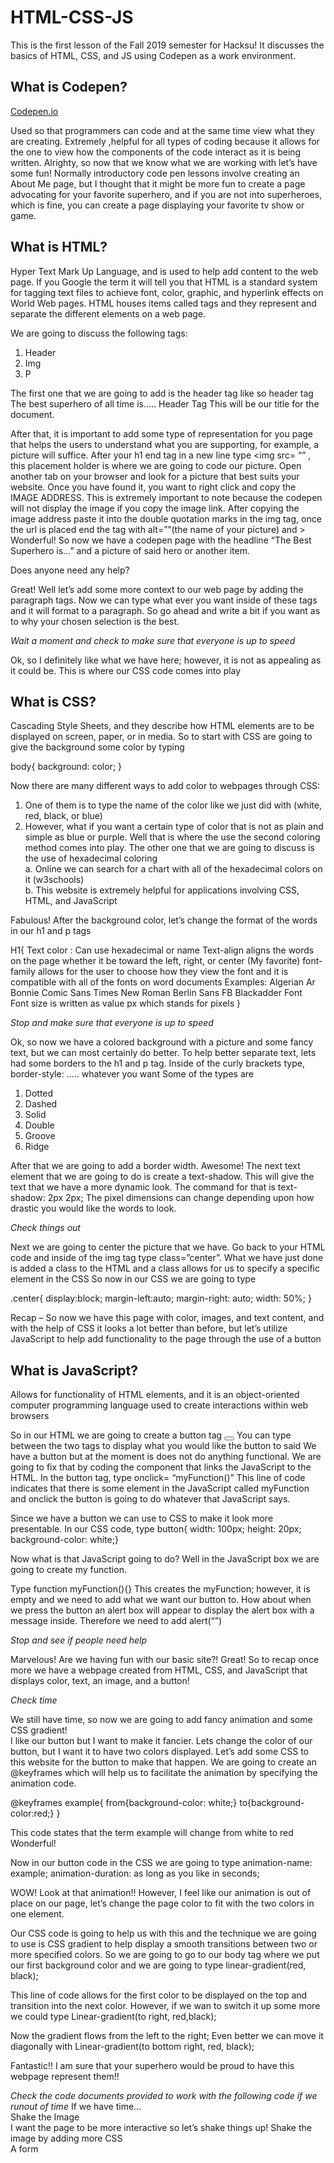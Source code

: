  HTML-CSS-JS
 ===========
This is the first lesson of the Fall 2019 semester for Hacksu! It discusses the basics of HTML, CSS, and JS using Codepen as a work environment.

## What is Codepen?  
[Codepen.io](https://codepen.io/)

Used so that programmers can code and at the same time view what they are creating. Extremely ,helpful for all types of coding because it allows for the one to view how the components of the code interact as it is being written. 
Alrighty, so now that we know what we are working with let’s have some fun!
Normally introductory code pen lessons involve creating an About Me page, but I thought that it might be more fun to create a page advocating for your favorite superhero, and if you are not into superheroes, which is fine, you can create a page displaying your favorite tv show or game.

## What is HTML?
Hyper Text Mark Up Language, and is used to help add content to the web page. If you Google the term it will tell you that HTML is a standard system for tagging text files to achieve font, color, graphic, and hyperlink effects on World Web pages. 
HTML houses items called tags and they represent and separate the different elements on a web page. 

We are going to discuss the following tags:
1. Header
2. Img
3. P

The first one that we are going to add is the header tag like so 
header tag The best superhero of all time is..... Header Tag  This will be our title for the document.
  
After that, it is important to add some type of representation for you page that helps the users to understand what you are supporting, for example, a picture will suffice.
After your h1 end tag in a new line type <img src= “” , this placement holder is where we are going to code our picture.
Open another tab on your browser and look for a picture that best suits your website. Once you have found it, you want to right click and copy the IMAGE ADDRESS. This is extremely important to note because the codepen will not display the image if you copy the image link.
After copying the image address paste it into the double quotation marks in the img tag, once the url is placed end the tag with alt=””(the name of your picture) and >
Wonderful! So now we have a codepen page with the headline “The Best Superhero is…” and a picture of said hero or another item. 

Does anyone need any help?

Great! Well let’s add some more context to our web page by adding the paragraph tags. Now we can type what ever you want inside of these tags and it will format to a paragraph. So go ahead and write a bit if you want as to why your chosen selection is the best. 

*Wait a moment and check to make sure that everyone is up to speed*

Ok, so I definitely like what we have here; however, it is not as appealing as it could be. This is where our CSS code comes into play

## What is CSS?
Cascading Style Sheets, and they describe how HTML elements are to be displayed on screen, paper, or in media. 
So to start with CSS are going to give the background some color by typing 	

body{
  background: color;
}

Now there are many different ways to add color to webpages through CSS: 
1.	One of them is to type the name of the color like we just did with (white, red, black, or blue)  
2.	However, what if you want a certain type of color that is not as plain and simple as blue or purple.  Well that is where the use the second coloring method comes into play. The other one that we are going to discuss is the use of hexadecimal coloring   
  a.	Online we can search for a chart with all of the hexadecimal colors on it (w3schools)   
  b.	This website is extremely helpful for applications involving CSS, HTML, and JavaScript 
  
Fabulous! After the background color, let’s change the format of the words in our h1 and p tags

H1{
Text color : Can use hexadecimal or name 
Text-align aligns the words on the page whether it be toward the left, right, or center
(My favorite) font-family allows for the user to choose how they view the font and it is compatible with all of the fonts on word documents 
    Examples: 
                     Algerian 
                    Ar Bonnie 
                    Comic Sans 
                   Times New Roman 
                   Berlin Sans FB 
                   Blackadder 
                    Font  
Font size is written as value px which stands for pixels 
}

*Stop and make sure that everyone is up to speed* 

Ok, so now we have a colored background with a picture and some fancy text, but we can most certainly do better. 
To help better separate text, lets had some borders to the h1 and p tag. 
Inside of the curly brackets type, border-style: ….. whatever you want 
     Some of the types are
1.	Dotted 
2.	Dashed
3.	Solid
4.	Double 
5.	Groove
6.	Ridge 

After that we are going to add a border width. Awesome! The next text element that we are going to do is create a text-shadow. This will give the text that we have a more dynamic look. The command for that is text-shadow: 2px 2px; The pixel dimensions can change depending upon how drastic you would like the words to look. 

*Check things out*

Next we are going to center the picture that we have. Go back to your HTML code and inside of the img tag type class=”center”. 
What we have just done is added a class to the HTML and a class allows for us to specify a specific element in the CSS 
So now in our CSS we are going to type 

.center{
  display:block;
  margin-left:auto;
  margin-right: auto;
  width: 50%;
}

Recap – So now we have this page with color, images, and text content, and with the help of CSS it looks a lot better than before, but let’s utilize JavaScript to help add functionality to the page through the use of a button 

## What is JavaScript? 

Allows for functionality of HTML elements, and it is an object-oriented computer programming language used to create interactions within web browsers 

So in our HTML we are going to create a button tag <button> </button> You can type between the two tags to display what you would like the button to said
We have a button but at the moment is does not do anything functional. We are going to fix that by coding the component that links the JavaScript to the HTML. In the button tag, type onclick= “myFunction()” This line of code indicates that there is some element in the JavaScript called myFunction and onclick the button is going to do whatever that JavaScript says.

Since we have a button we can use to CSS to make it look more presentable. In our CSS code, type button{ width: 100px; height: 20px; background-color: white;}

Now what is that JavaScript going to do? Well in the JavaScript box we are going to create my function. 

Type function myFunction(){} This creates the myFunction; however, it is empty and we need to add what we want our button to. How about when we press the button an alert box will appear to display the alert box with a message inside. Therefore we need to add alert(“”)

*Stop and see if people need help*

Marvelous! Are we having fun with our basic site?! Great! So to recap once more we have a webpage created from HTML, CSS, and JavaScript that displays color, text, an image, and a button!

*Check time*

We still have time, so now we are going to add fancy animation and some CSS gradient!  
I like our button but I want to make it fancier. Lets change the color of our button, but I want it to have two colors displayed. Let’s add some CSS to this website for the button to make that happen. We are going to create an @keyframes which will help us to facilitate the animation by specifying the animation code. 

@keyframes example{
  from{background-color: white;}
  to{background-color:red;}
}

This code states that the term example will change from white to red  
Wonderful! 

Now in our button code in the CSS we are going to type 
animation-name: example;  animation-duration: as long as you like in seconds; 

WOW! Look at that animation!! However, I feel like our animation is out of place on our page, let’s change the page color to fit with the two colors in one element. 

Our CSS code is going to help us with this and the technique we are going to use is CSS gradient to help display a smooth transitions between two or more specified colors. So we are going to go to our body tag where we put our first background color and we are going to type 
                                                linear-gradient(red, black);
                                                
This line of code allows for the first color to be displayed on the top and transition into the next color. However, if we wan to switch it up some more we could type
                                                Linear-gradient(to right, red,black);
                                                
Now the gradient flows from the left to the right; Even better we can move it diagonally with
                                                 Linear-gradient(to bottom right, red, black); 
                                                 
Fantastic!! I am sure that your superhero would be proud to have this webpage represent them!!

*Check the code documents provided to work with the following code if we runout of time*
If we have time…  
Shake the Image   
I want the page to be more interactive so let’s shake things up! Shake the image by adding more CSS  
A form
